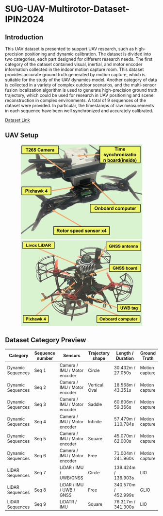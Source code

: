 # SUG-UAV-Multirotor-Dataset-IPIN2024

## Introduction
 This UAV dataset is presented to support UAV research, such as high-precision positioning and dynamic calibration. The dataset is divided into two categories, each part designed for different research needs. The first category of the dataset contained visual, inertial, and motor encoder information collected in the indoor motion capture room. This dataset provides accurate ground truth generated by motion capture, which is suitable for the study of the UAV dynamics model. Another category of data is collected in a variety of complex outdoor scenarios, and the multi-sensor fusion localization algorithm is used to generate high-precision ground truth trajectory, which could be used for research in UAV positioning and scene reconstruction in complex environments. A total of 9 sequences of the dataset were provided. In particular, the timestamps of raw measurements in each sequence have been well synchronized and accurately calibrated. 
 
 [Dataset Link](https://zenodo.org/records/13420960)

## UAV Setup
<p align = "center">    
<img  src="https://github.com/Printeger/SUG-UAV-Multirotor-Dataset-IPIN2024/blob/main/img/set1.png" width="400" /><img  src="https://github.com/Printeger/SUG-UAV-Multirotor-Dataset-IPIN2024/blob/main/img/set2.png" width="400" />
</p>



## Dataset Category Preview

| Category | Sequence number | Sensors | Trajectory shape | Length / Duration | Ground Truth |
|----------|-----------------|---------|------------------|-------------------|--------------|
| Dynamic Sequences | Seq 1 | Camera / IMU / Motor encoder | Circle | 30.432m / 27.050s | Motion capture |
| Dynamic Sequences | Seq 2 | Camera / IMU / Motor encoder | Vertical Oval | 18.568m / 43.351s | Motion capture |
| Dynamic Sequences | Seq 3 | Camera / IMU / Motor encoder | Saddle | 60.606m / 59.366s | Motion capture |
| Dynamic Sequences | Seq 4 | Camera / IMU / Motor encoder | Infinite | 57.479m / 110.784s | Motion capture |
| Dynamic Sequences | Seq 5 | Camera / IMU / Motor encoder | Square | 45.070m / 62.000s | Motion capture |
| Dynamic Sequences | Seq 6 | Camera / IMU / Motor encoder | Free | 71.004m / 241.960s | Motion capture |
| LiDAR Sequences | Seq 7 | LiDAR / IMU / UWB/GNSS | Circle | 139.424m / 136.903s | LIO |
| LiDAR Sequences | Seq 8 | LiDAR / IMU / UWB / GNSS | Free | 340.570m / 452.999s | GLIO |
| LiDAR Sequences | Seq 9 | LiDATR / IMU | Square | 76.317m / 341.300s | LIO |






